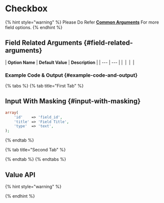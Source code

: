 # Checkbox

{% hint style="warning" %}
Please Do Refer [**Common Arguments**](https://wponion.gitbook.io/docs/fields) For more field options.
{% endhint %}

## Field Related Arguments {#field-related-arguments}

| **Option Name** | **Default Value** | **Description** |
| --- | --- |
| ​ | ​ | ​ |

### Example Code & Output {#example-code-and-output}

{% tabs %}
{% tab title="First Tab" %}
## Input With Masking {#input-with-masking}

```php
array(
    'id'    => 'field_id',
    'title' => 'Field Title',
    'type'  => 'text',
);
```
{% endtab %}

{% tab title="Second Tab" %}

{% endtab %}
{% endtabs %}

## Value API

{% hint style="warning" %}

{% endhint %}

